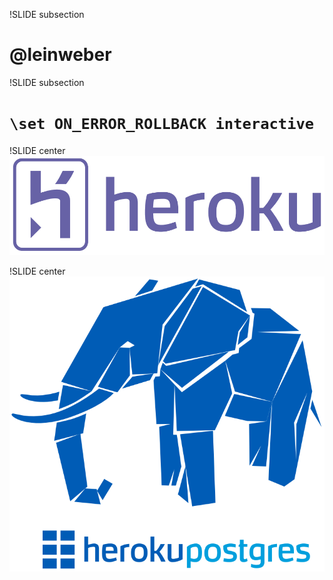 !SLIDE subsection
# @leinweber

!SLIDE subsection
# `\set ON_ERROR_ROLLBACK interactive`

!SLIDE center
![heroku](heroku.png)

!SLIDE center
![heroku postgres](herokupostgres.png)

